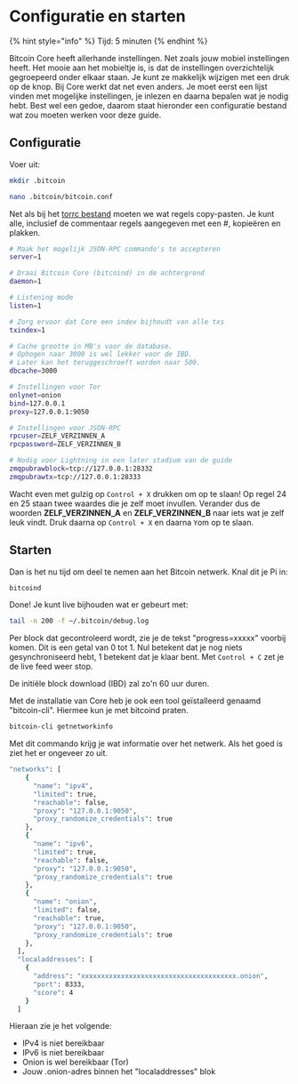 # Configuratie en starten

{% hint style="info" %}
Tijd: 5 minuten
{% endhint %}

Bitcoin Core heeft allerhande instellingen. Net zoals jouw mobiel instellingen heeft. Het mooie aan het mobieltje is, is dat de instellingen overzichtelijk gegroepeerd onder elkaar staan. Je kunt ze makkelijk wijzigen met een druk op de knop. Bij Core werkt dat net even anders. Je moet eerst een lijst vinden met mogelijke instellingen, je inlezen en daarna bepalen wat je nodig hebt. Best wel een gedoe, daarom staat hieronder een configuratie bestand wat zou moeten werken voor deze guide.

## Configuratie

Voer uit:

```bash
mkdir .bitcoin
```

```bash
nano .bitcoin/bitcoin.conf
```

Net als bij het [torrc bestand](https://node.bitdeal.nl/raspberry-pi/tor) moeten we wat regels copy-pasten. Je kunt alle, inclusief de commentaar regels aangegeven met een \#, kopieëren en plakken.

```bash
# Maak het mogelijk JSON-RPC commando's te accepteren
server=1

# Draai Bitcoin Core (bitcoind) in de achtergrond
daemon=1

# Listening mode
listen=1

# Zorg ervoor dat Core een index bijhoudt van alle txs
txindex=1

# Cache grootte in MB's voor de database.
# Ophogen naar 3000 is wel lekker voor de IBD.
# Later kan het teruggeschroeft worden naar 500.
dbcache=3000

# Instellingen voor Tor
onlynet=onion
bind=127.0.0.1
proxy=127.0.0.1:9050

# Instellingen voor JSON-RPC
rpcuser=ZELF_VERZINNEN_A
rpcpassword=ZELF_VERZINNEN_B

# Nodig voor Lightning in een later stadium van de guide
zmqpubrawblock=tcp://127.0.0.1:28332
zmqpubrawtx=tcp://127.0.0.1:28333
```

Wacht even met gulzig op `Control + X` drukken om op te slaan! Op regel 24 en 25 staan twee waardes die je zelf moet invullen. Verander dus de woorden **ZELF\_VERZINNEN\_A** en **ZELF\_VERZINNEN\_B** naar iets wat je zelf leuk vindt. Druk daarna op `Control + X` en daarna `Y`om op te slaan.

## Starten

Dan is het nu tijd om deel te nemen aan het Bitcoin netwerk. Knal dit je Pi in:

```bash
bitcoind
```

Done! Je kunt live bijhouden wat er gebeurt met:

```bash
tail -n 200 -f ~/.bitcoin/debug.log
```

Per block dat gecontroleerd wordt, zie je de tekst "progress=xxxxx" voorbij komen. Dit is een getal van 0 tot 1. Nul betekent dat je nog niets gesynchroniseerd hebt, 1 betekent dat je klaar bent. Met `Control + C` zet je de live feed weer stop.

De initiële block download \(IBD\) zal zo'n 60 uur duren.

Met de installatie van Core heb je ook een tool geïstalleerd genaamd "bitcoin-cli". Hiermee kun je met bitcoind praten.

```bash
bitcoin-cli getnetworkinfo
```

Met dit commando krijg je wat informatie over het netwerk. Als het goed is ziet het er ongeveer zo uit.

```bash
"networks": [
    {
      "name": "ipv4",
      "limited": true,
      "reachable": false,
      "proxy": "127.0.0.1:9050",
      "proxy_randomize_credentials": true
    },
    {
      "name": "ipv6",
      "limited": true,
      "reachable": false,
      "proxy": "127.0.0.1:9050",
      "proxy_randomize_credentials": true
    },
    {
      "name": "onion",
      "limited": false,
      "reachable": true,
      "proxy": "127.0.0.1:9050",
      "proxy_randomize_credentials": true
    },
  ],
  "localaddresses": [
    {
      "address": "xxxxxxxxxxxxxxxxxxxxxxxxxxxxxxxxxxxxxxx.onion",
      "port": 8333,
      "score": 4
    }
  ]
```

Hieraan zie je het volgende:

* IPv4 is niet bereikbaar
* IPv6 is niet bereikbaar
* Onion is wel bereikbaar \(Tor\)
* Jouw .onion-adres binnen het "localaddresses" blok

